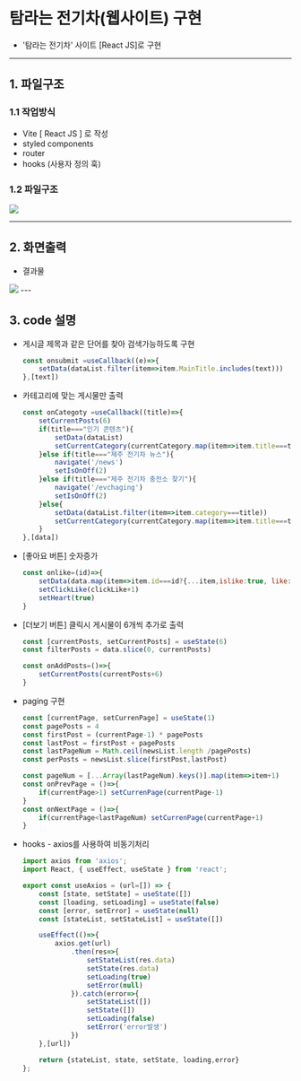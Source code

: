 # 탐라는 전기차(웹사이트) 구현
- '탐라는 전기차' 사이트 [React JS]로 구현
---
## 1. 파일구조
### 1.1 작업방식
- Vite [ React JS ] 로 작성
- styled components 
- router 
- hooks (사용자 정의 훅)
### 1.2 파일구조
<img src="./md_image/file1.png">
    
---
## 2. 화면출력
- 결과물
<img src="./md_image/output.gif">
---

## 3. code 설명
- 게시글 제목과 같은 단어를 찾아 검색가능하도록 구현
    ```js
    const onsubmit =useCallback((e)=>{
        setData(dataList.filter(item=>item.MainTitle.includes(text)))
    },[text])
    ```
- 카테고리에 맞는 게시물만 출력 
    ```js
    const onCategoty =useCallback((title)=>{
        setCurrentPosts(6)
        if(title==="인기 콘텐츠"){
            setData(dataList)
            setCurrentCategory(currentCategory.map(item=>item.title===title?{...item, isOn:true}:{...item, isOn:false}))
        }else if(title==="제주 전기차 뉴스"){
            navigate('/news')
            setIsOnOff(2)
        }else if(title==="제주 전기차 충전소 찾기"){
            navigate('/evchaging')
            setIsOnOff(2)
        }else{
            setData(dataList.filter(item=>item.category===title))
            setCurrentCategory(currentCategory.map(item=>item.title===title?{...item, isOn:true}:{...item, isOn:false}))
        }
    },[data])

    ```
- [좋아요 버튼] 숫자증가
    ```js
    const onlike=(id)=>{
        setData(data.map(item=>item.id===id?{...item,islike:true, like:item.like+1}:item))
        setClickLike(clickLike+1)
        setHeart(true)
    }
    ```
- [더보기 버튼] 클릭시 게시물이 6개씩 추가로 출력
    ```js
    const [currentPosts, setCurrentPosts] = useState(6)
    const filterPosts = data.slice(0, currentPosts)

    const onAddPosts=()=>{
        setCurrentPosts(currentPosts+6)
    }
    ```

- paging 구현
    ```js
    const [currentPage, setCurrenPage] = useState(1)
    const pagePosts = 4
    const firstPost = (currentPage-1) * pagePosts
    const lastPost = firstPost + pagePosts
    const lastPageNum = Math.ceil(newsList.length /pagePosts)
    const perPosts = newsList.slice(firstPost,lastPost)
    
    const pageNum = [...Array(lastPageNum).keys()].map(item=>item+1)
    const onPrevPage = ()=>{
        if(currentPage>1) setCurrenPage(currentPage-1)
    }
    const onNextPage = ()=>{
        if(currentPage<lastPageNum) setCurrenPage(currentPage+1)
    }
    ```
- hooks - axios를 사용하여 비동기처리
    ```js
    import axios from 'axios';
    import React, { useEffect, useState } from 'react';

    export const useAxios = (url=[]) => {
        const [state, setState] = useState([]) 
        const [loading, setLoading] = useState(false)
        const [error, setError] = useState(null)
        const [stateList, setStateList] = useState([])

        useEffect(()=>{
            axios.get(url)
                .then(res=>{
                    setStateList(res.data)
                    setState(res.data)
                    setLoading(true)
                    setError(null)
                }).catch(error=>{
                    setStateList([])
                    setState([])
                    setLoading(false)
                    setError('error발생')
                })
        },[url])

        return {stateList, state, setState, loading,error}
    };
    ```
